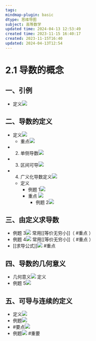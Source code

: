 ```yaml
---
tags: 
mindmap-plugin: basic
dtype: 思维导图
subject: 高等数学
updated time: 2024-04-13 12:53:49
created time: 2023-11-15 16:40:17
created: 2023-11-15T16:40
updated: 2024-04-13T12:54
---
```


# 2.1 导数的概念

## 一、引例
- 定义![](https://api2.mubu.com/v3/document_image/612648e7-6088-47c1-86c2-45942eab0683-26626835.jpg)

## 二、导数的定义
- 定义![](https://api2.mubu.com/v3/document_image/044606fa-55c9-4604-afd3-ed0623597f76-26626835.jpg)
    - 重点![](https://api2.mubu.com/v3/document_image/3598f798-e8a2-44f2-947f-34399b0f5ab4-26626835.jpg)
- 2. 单侧导数![](https://api2.mubu.com/v3/document_image/01857d59-7c7e-4de3-9b66-395d6b499e14-26626835.jpg)
- 3. 区间可导![](https://api2.mubu.com/v3/document_image/83f7184d-e15b-4f23-b850-70f207e1ce96-26626835.jpg)
- 4. 广义化导数定义![](https://api2.mubu.com/v3/document_image/94262e77-a0f6-439c-bc08-48ab48daf8ef-26626835.jpg)
   - 定义
		- 例题 1![](https://api2.mubu.com/v3/document_image/d48b4d7c-02b0-4bd0-a1ca-cbcf9a1690e9-26626835.jpg)
		- 重点 ![](https://api2.mubu.com/v3/document_image/55f81326-09bc-4cf0-af5e-fbd7053bfad6-26626835.jpg)
			- 例题 2![](https://api2.mubu.com/v3/document_image/914470f3-876b-437b-b45d-2de364f82629-26626835.jpg)

## 三、由定义求导数
- 例题 3![](https://api2.mubu.com/v3/document_image/5f0fe2e1-db4f-4d1a-81ac-ad124240b068-26626835.jpg)
      常用[[等价无穷小]]（ #重点 ）
- 例题 4![](https://api2.mubu.com/v3/document_image/e3d9a411-1b57-49e1-a11f-e1e1f2621de1-26626835.jpg)
      常用[[等价无穷小]]（ #重点 ）
- [[求导公式]]![](https://api2.mubu.com/v3/document_image/1c5d7492-2467-490c-b9ad-63dc905a2d9e-26626835.jpg)
      #重点

## 四、导数的几何意义
- 几何意义![](https://api2.mubu.com/v3/document_image/fbb19d43-040e-49f1-8a15-c777385645e8-26626835.jpg)
      定义
- 例题 5![](https://api2.mubu.com/v3/document_image/2908d29d-bc2d-4227-9293-77b7e93728d1-26626835.jpg)

## 五、可导与连续的定义
- 定义![](https://api2.mubu.com/v3/document_image/10d687b9-9daf-44c6-bf60-c8fe2edf36f6-26626835.jpg)
- 例题![](https://api2.mubu.com/v3/document_image/c1c4de64-745f-4477-85ac-29fae88cd483-26626835.jpg)
- #要点![](https://api2.mubu.com/v3/document_image/bf458e2c-ebd4-4661-bb8d-d125cfff1ddd-26626835.jpg)
- 例题![](https://api2.mubu.com/v3/document_image/a36cb29a-a899-4a0a-8b69-66362cbd3644-26626835.jpg)
      #重要

